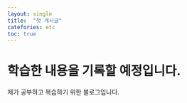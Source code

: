 ```yaml
---
layout: single
title:  "첫 게시글"
catefories: etc
toc: true
---
```


# 학습한 내용을 기록할 예정입니다.

제가 공부하고 복습하기 위한 블로그입니다.
